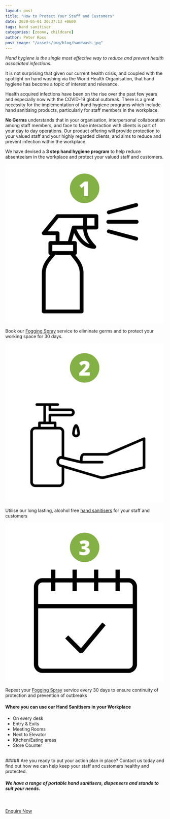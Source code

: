 ```yaml
---
layout: post
title: "How to Protect Your Staff and Customers"
date: 2020-05-01 20:37:13 +0600
tags: hand sanitiser
categories: [zoono, childcare]
author: Peter Ross
post_image: "/assets/img/blog/handwash.jpg"
---
```


_Hand hygiene is the single most effective way to reduce and prevent health associated infections._

It is not surprising that given our current health crisis, and coupled with the spotlight on hand washing via the World Health Organisation, that hand hygiene has become a topic of interest and relevance.

Health acquired infections have been on the rise over the past few years and especially now with the COVID-19 global outbreak. There is a great necessity for the implementation of hand hygiene programs which include hand sanitising products, particularly for staff members in the workplace.

**No Germs** understands that in your organisation, interpersonal collaboration among staff members, and face to face interaction with clients is part of your day to day operations. Our product offering will provide protection to your valued staff and your highly regarded clients, and aims to reduce and prevent infection within the workplace.

We have devised a **3 step hand hygiene program** to help reduce absenteeism in the workplace and protect your valued staff and customers.

<div class="row green-border">          
    <div class="col-md-4 mb-50">
        <div class="services-box">
          <div class="services-img">
              <img src="/assets/img/blog/icon_spray.png" class="img-fluid" alt="">
          </div>
            <div class="services-content">
                <div class="card-text">
                    <p>Book our <a href="/commercial/fogging-and-misting">Fogging Spray</a> service to eliminate germs and to protect your working space for 30 days.</p>
                </div>
            </div>
        </div>
    </div>
    <div class="col-md-4 mb-50">
        <div class="services-box">
            <div class="services-img">
                <img src="/assets/img/blog/icon_handwash.png" class="img-fluid" alt="">
            </div>
            <div class="services-content">
                <div class="card-text">
                    <p>Utilise our long lasting, alcohol free <a href="/commercial/hand-sanitiser">hand sanitisers</a> for your staff and customers</p>
                </div>
            </div>
        </div>
    </div>
    <div class="col-md-4 mb-50 ">
        <div class="services-box">
            <div class="services-img">
              <img src="/assets/img/blog/icon_appointment.png" class="img-fluid" alt="">
            </div>
            <div class="services-content">
                <div class="card-text">
                    <p>Repeat your <a href="/commercial/fogging-and-misting">Fogging Spray</a> service every 30 days to ensure continuity of protection and prevention of outbreaks</p>
                </div>
            </div>
        </div>
    </div>
</div>

#### Where you can use our Hand Sanitisers in your Workplace

<div class="commercial">
  <ul class="row list-unstyled">
    <li class="col-sm-6 col-md-4">On every desk</li>
    <li class="col-sm-6 col-md-4">Entry & Exits</li>
    <li class="col-sm-6 col-md-4">Meeting Rooms</li>
    <li class="col-sm-6 col-md-4">Next to Elevator</li>
    <li class="col-sm-6 col-md-4">Kitchen/Eating areas</li>
    <li class="col-sm-6 col-md-4">Store Counter</li>
  </ul>
</div>
<br>
##### Are you ready to put your action plan in place? Contact us today and find out how we can help keep your staff and customers healthy and protected.

##### We have a range of portable hand sanitisers, dispensers and stands to suit your needs.

<br>
<p><a href="/contact" class="btn">Enquire Now</a></p>
